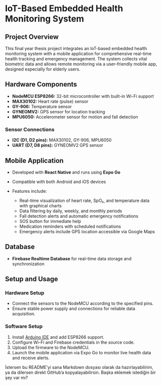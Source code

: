 # IoT-Based Embedded Health Monitoring System

## Project Overview

This final year thesis project integrates an IoT-based embedded health monitoring system with a mobile application for comprehensive real-time health tracking and emergency management. The system collects vital biometric data and allows remote monitoring via a user-friendly mobile app, designed especially for elderly users.

## Hardware Components

* **NodeMCU ESP8266:** 32-bit microcontroller with built-in Wi-Fi support
* **MAX30102:** Heart rate (pulse) sensor
* **GY-906:** Temperature sensor
* **GYNEOMV2:** GPS sensor for location tracking
* **MPU6050:** Accelerometer sensor for motion and fall detection

### Sensor Connections

* **I2C (D1, D2 pins):** MAX30102, GY-906, MPU6050
* **UART (D7, D8 pins):** GYNEOMV2 GPS sensor

## Mobile Application

* Developed with **React Native** and runs using **Expo Go**
* Compatible with both Android and iOS devices
* Features include:

  * Real-time visualization of heart rate, SpO₂, and temperature data with graphical charts
  * Data filtering by daily, weekly, and monthly periods
  * Fall detection alerts and automatic emergency notifications
  * SOS button for immediate help
  * Medication reminders with scheduled notifications
  * Emergency alerts include GPS location accessible via Google Maps

## Database

* **Firebase Realtime Database** for real-time data storage and synchronization

## Setup and Usage

### Hardware Setup

* Connect the sensors to the NodeMCU according to the specified pins.
* Ensure stable power supply and connections for reliable data acquisition.

### Software Setup

1. Install [Arduino IDE](https://www.arduino.cc/en/software) and add ESP8266 support.
2. Configure Wi-Fi and Firebase credentials in the source code.
3. Upload the firmware to the NodeMCU.
4. Launch the mobile application via Expo Go to monitor live health data and receive alerts.


İstersen bu README’yi sana Markdown dosyası olarak da hazırlayabilirim, ya da dilersen direkt GitHub’a kopyalayabilirsin. Başka eklemek istediğin bir şey var mı?
